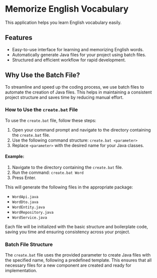 # Memorize English Vocabulary

This application helps you learn English vocabulary easily.

## Features

- Easy-to-use interface for learning and memorizing English words.
- Automatically generate Java files for your project using batch files.
- Structured and efficient workflow for rapid development.

## Why Use the Batch File?

To streamline and speed up the coding process, we use batch files to automate the creation of Java files. This helps in maintaining a consistent project structure and saves time by reducing manual effort.

### How to Use the `create.bat` File

To use the `create.bat` file, follow these steps:

1. Open your command prompt and navigate to the directory containing the `create.bat` file.
2. Use the following command structure: `create.bat <parameter>`
3. Replace `<parameter>` with the desired name for your Java classes.

#### Example:

1. Navigate to the directory containing the `create.bat` file.
2. Run the command: `create.bat Word`
3. Press Enter.

This will generate the following files in the appropriate package:

- `WordApi.java`
- `WordDto.java`
- `WordEntity.java`
- `WordRepository.java`
- `WordService.java`

Each file will be initialized with the basic structure and boilerplate code, saving you time and ensuring consistency across your project.

### Batch File Structure

The `create.bat` file uses the provided parameter to create Java files with the specified name, following a predefined template. This ensures that all necessary files for a new component are created and ready for implementation.

